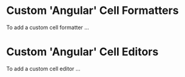 # Custom 'Angular' Cell Formatters

To add a custom cell formatter ...

# Custom 'Angular' Cell Editors 

To add a custom cell editor ... 
